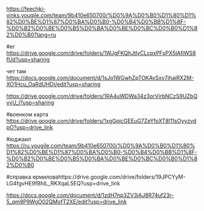 
https://feechki-vinks.yougile.com/team/9b410e650700/%D0%9A%D0%B0%D1%80%D1%82%D0%BE%D1%87%D0%BA%D0%B0-%D0%B4%D0%BB%D1%8F-%D0%B2%D0%BE%D0%B5%D0%BA%D0%BE%D0%BC%D0%B0%D1%82%D0%B0?lang=ru


#er https://drive.google.com/drive/folders/1WJgFKQhJtlvCLcpxPFsPX5IAfiWS8fUd?usp=sharing

   чет там https://docs.google.com/document/d/1sJo1WGwhZpTOKAvSxv7ihaiRX2M-XO1Hcu_OaRdUHDI/edit?usp=sharing




https://drive.google.com/drive/folders/1RA4uWDWa34z3orVirbNCzS9UZbQyvU_l?usp=sharing


#военком карта https://drive.google.com/drive/folders/1xgGpjcGEEuG7ZeYfoXT8l11sOyyzvdpO?usp=drive_link


#юджаил https://ru.yougile.com/team/9b410e650700/%D0%9A%D0%B0%D1%80%D1%82%D0%BE%D1%87%D0%BA%D0%B0-%D0%B4%D0%BB%D1%8F-%D0%B2%D0%BE%D0%B5%D0%BA%D0%BE%D0%BC%D0%B0%D1%82%D0%B0

#справка ермиловаhttps://drive.google.com/drive/folders/19JPCYyM-LG4fgvHE9fBhlL_RKXqaL5EQ?usp=drive_link

https://docs.google.com/document/d/1zdH7np3ZV3jAJ8R74uf23r-5_qm9P9WgO02QMofT2XE/edit?usp=drive_link
